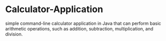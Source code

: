 # Calculator-Application
simple command-line calculator application in Java that can perform basic arithmetic operations, such as addition, subtraction, multiplication, and division.

